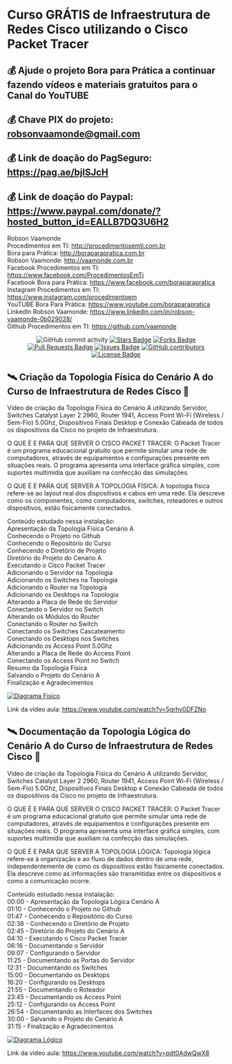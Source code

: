 # Curso GRÁTIS de Infraestrutura de Redes Cisco utilizando o Cisco Packet Tracer

## 💰 Ajude o projeto Bora para Prática a continuar fazendo vídeos e materiais gratuitos para o Canal do YouTUBE
## 💰 Chave PIX do projeto: robsonvaamonde@gmail.com
## 💰 Link de doação do PagSeguro: https://pag.ae/bjlSJcH
## 💰 Link de doação do Paypal: https://www.paypal.com/donate/?hosted_button_id=EALLB7DQ3U6H2

Robson Vaamonde<br>
Procedimentos em TI: http://procedimentosemti.com.br<br>
Bora para Prática: http://boraparapratica.com.br<br>
Robson Vaamonde: http://vaamonde.com.br<br>
Facebook Procedimentos em TI: https://www.facebook.com/ProcedimentosEmTi<br>
Facebook Bora para Prática: https://www.facebook.com/boraparapratica<br>
Instagram Procedimentos em TI: https://www.instagram.com/procedimentoem<br>
YouTUBE Bora Para Prática: https://www.youtube.com/boraparapratica<br>
LinkedIn Robson Vaamonde: https://www.linkedin.com/in/robson-vaamonde-0b029028/<br>
Github Procedimentos em TI: https://github.com/vaamonde<br>

<div align="center">
<img alt="GitHub commit activity" src="https://img.shields.io/github/commit-activity/y/vaamonde/infra-cisco?style=plastic">
<a href="https://github.com/vaamonde/infra-cisco/stargazers"><img src="https://img.shields.io/github/stars/vaamonde/infra-cisco" alt="Stars Badge"/></a>
<a href="https://github.com/vaamonde/infra-cisco/network/members"><img src="https://img.shields.io/github/forks/vaamonde/infra-cisco" alt="Forks Badge"/></a>
<a href="https://github.com/vaamonde/infra-cisco/pulls"><img src="https://img.shields.io/github/issues-pr/vaamonde/infra-cisco" alt="Pull Requests Badge"/></a>
<a href="https://github.com/vaamonde/infra-cisco/issues"><img src="https://img.shields.io/github/issues/vaamonde/infra-cisco" alt="Issues Badge"/></a>
<a href="https://github.com/vaamonde/infra-cisco/graphs/contributors"><img alt="GitHub contributors" src="https://img.shields.io/github/contributors/vaamonde/infra-cisco?color=2b9348"></a>
<a href="https://github.com/vaamonde/infra-cisco/blob/master/LICENSE"><img src="https://img.shields.io/github/license/vaamonde/infra-cisco?color=2b9348" alt="License Badge"/></a>
</div>

## **🛰️ Criação da Topologia Física do Cenário A do Curso de Infraestrutura de Redes Cisco 🚀**

Vídeo de criação da Topologia Física do Cenário A utilizando Servidor, Switches Catalyst Layer 2 2960, Router 1941, Access Point Wi-Fi (Wireless / Sem-Fio) 5.0Ghz, Dispositivos Finais Desktop e Conexão Cabeada de todos os dispositivos da Cisco no projeto de Infraestrutura.

O QUE É E PARA QUE SERVER O CISCO PACKET TRACER: O Packet Tracer é um programa educacional gratuito que permite simular uma rede de computadores, através de equipamentos e configurações presente em situações reais. O programa apresenta uma interface gráfica simples, com suportes multimídia que auxiliam na confecção das simulações.

O QUE É E PARA QUE SERVER A TOPOLOGIA FÍSICA: A topologia física refere-se ao layout real dos dispositivos e cabos em uma rede. Ela descreve como os componentes, como computadores, switches, roteadores e outros dispositivos, estão fisicamente conectados.

Conteúdo estudado nessa instalação:<br>
Apresentação da Topologia Física Cenário A<br>
Conhecendo o Projeto no Github<br>
Conhecendo o Repositório do Curso<br>
Conhecendo o Diretório de Projeto<br>
Diretório do Projeto do Cenário A<br>
Executando o Cisco Packet Tracer<br>
Adicionando o Servidor na Topologia<br>
Adicionando os Switches na Topologia<br>
Adicionando o Router na Topologia<br>
Adicionando os Desktops na Topologia<br>
Alterando a Placa de Rede do Servidor<br>
Conectando o Servidor no Switch<br>
Alterando os Módulos do Router<br>
Conectando o Router no Switch<br>
Conectando os Switches Cascateamento<br>
Conectando os Desktops nos Switches<br>
Adicionando os Access Point 5.0Ghz<br>
Alterando a Placa de Rede do Access Point<br>
Conectando os Access Point no Switch<br>
Resumo da Topologia Física<br>
Salvando o Projeto do Cenário A<br>
Finalização e Agradecimentos<br>

[![Diagrama Físico](http://img.youtube.com/vi/5grhv0DFZNo/0.jpg)](https://www.youtube.com/watch?v=5grhv0DFZNo "Diagrama Físico")

Link da vídeo aula: https://www.youtube.com/watch?v=5grhv0DFZNo

## **🛰️ Documentação da Topologia Lógica do Cenário A do Curso de Infraestrutura de Redes Cisco 🚀**

Vídeo de criação da Topologia Física do Cenário A utilizando Servidor, Switches Catalyst Layer 2 2960, Router 1941, Access Point Wi-Fi (Wireless / Sem-Fio) 5.0Ghz, Dispositivos Finais Desktop e Conexão Cabeada de todos os dispositivos da Cisco no projeto de Infraestrutura.

O QUE É E PARA QUE SERVER O CISCO PACKET TRACER: O Packet Tracer é um programa educacional gratuito que permite simular uma rede de computadores, através de equipamentos e configurações presente em situações reais. O programa apresenta uma interface gráfica simples, com suportes multimídia que auxiliam na confecção das simulações.

O QUE É E PARA QUE SERVER A TOPOLOGIA LÓGICA: Topologia lógica refere-se à organização e ao fluxo de dados dentro de uma rede, independentemente de como os dispositivos estão fisicamente conectados. Ela descreve como as informações são transmitidas entre os dispositivos e como a comunicação ocorre.

Conteúdo estudado nessa instalação:<br>
00:00 - Apresentação da Topologia Lógica Cenário A<br>
01:10 - Conhecendo o Projeto no Github<br>
01:47 - Conhecendo o Repositório do Curso<br>
02:38 - Conhecendo o Diretório de Projeto<br>
02:45 - Diretório do Projeto do Cenário A<br>
04:10 - Executando o Cisco Packet Tracer<br>
06:16 - Documentando o Servidor<br>
09:07 - Configurando o Servidor<br>
11:25 - Documentando as Portas do Servidor<br>
12:31 - Documentando os Switches<br>
15:00 - Documentando os Desktops<br>
16:20 - Configurando os Desktops<br>
21:55 - Documentando o Roteador<br>
23:45 - Documentando os Access Point<br>
25:12 - Configurando os Access Point<br>
26:54 - Documentando as Interfaces dos Switches<br>
30:00 - Salvando o Projeto do Cenário A<br>
31:15 - Finalização e Agradecimentos<br>

[![Diagrama Lógico](http://img.youtube.com/vi/pdt0AdwQwX8/0.jpg)](https://www.youtube.com/watch?v=pdt0AdwQwX8 "Diagrama Lógico")

Link da vídeo aula: https://www.youtube.com/watch?v=pdt0AdwQwX8